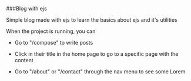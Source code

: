 ###Blog with ejs

Simple blog made with ejs to learn the basics about ejs and it's utilities

When the project is running, you can

- Go to "/compose" to write posts
- Click in their title in the home page to go to a specific page with the content

- Go to "/about" or "/contact" through the nav menu to see some Lorem
